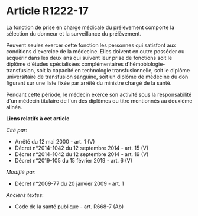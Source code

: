 # Article R1222-17

La fonction de prise en charge médicale du prélèvement comporte la sélection du donneur et la surveillance du prélèvement.

Peuvent seules  exercer cette fonction les personnes qui satisfont aux conditions d'exercice de  la médecine. Elles doivent
en outre posséder ou acquérir dans les deux ans qui  suivent leur prise de fonctions soit le diplôme d'études spécialisées
complémentaires d'hémobiologie-transfusion, soit la capacité en technologie  transfusionnelle, soit le diplôme universitaire
de transfusion sanguine, soit un  diplôme de médecine du don figurant sur une liste fixée par arrêté du ministre  chargé de
la santé.

Pendant cette période, le médecin exerce  son activité sous la responsabilité d'un médecin titulaire de l'un des diplômes  ou
titre mentionnés au deuxième alinéa.

**Liens relatifs à cet article**

_Cité par_:

  - Arrêté du 12 mai 2000 - art. 1 (V)
  - Décret n°2014-1042 du 12 septembre 2014 - art. 15 (V)
  - Décret n°2014-1042 du 12 septembre 2014 - art. 19 (V)
  - Décret n°2019-105 du 15 février 2019 - art. 6 (V)

_Modifié par_:

  - Décret n°2009-77 du 20 janvier 2009 - art. 1

_Anciens textes_:

  - Code de la santé publique - art. R668-7 (Ab)
